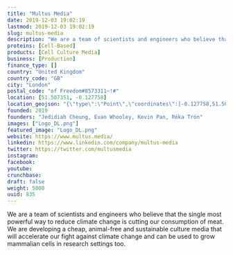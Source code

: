 ```yaml
---
title: "Multus Media"
date: 2019-12-03 19:02:19
lastmod: 2019-12-03 19:02:19
slug: multus-media
description: "We are a team of scientists and engineers who believe that the single most powerful way to reduce climate change is cutting our consumption of meat. We are developing a cheap, animal-free and sustainable culture media that will accelerate our fight against climate change and can be used to grow mammalian cells in research settings too."
proteins: [Cell-Based]
products: [Cell Culture Media]
business: [Production]
finance_type: []
country: "United Kingdom"
country_code: "GB"
city: "London"
postal_code: "of Freedom#8573311~!#"
location: [51.507351, -0.127758]
location_geojson: "{\"type\":\"Point\",\"coordinates\":[-0.127758,51.507351]}"
founded: 2019
founders: "Jedidiah Cheung, Evan Whooley, Kevin Pan, Réka Trón"
images: ["Logo_DL.png"]
featured_image: "Logo_DL.png"
website: https://www.multus.media/
linkedin: https://www.linkedin.com/company/multus-media
twitter: https://twitter.com/multusmedia
instagram: 
facebook: 
youtube: 
crunchbase: 
draft: false
weight: 5000
uuid: 835
---
```

We are a team of scientists and engineers who believe that the single most powerful way to reduce climate change is cutting our consumption of meat. We are developing a cheap, animal-free and sustainable culture media that will accelerate our fight against climate change and can be used to grow mammalian cells in research settings too.
